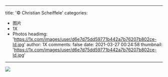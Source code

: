 
---
title: '© Christian Scheiffele'
categories: 
 - 图片
 - 1X
 - Photos
headimg: 'https://1x.com/images/user/d6e7d75dd59771b442a7b76207b802ce-ld.jpg'
author: 1X
comments: false
date: 2021-03-27 00:24:58
thumbnail: 'https://1x.com/images/user/d6e7d75dd59771b442a7b76207b802ce-ld.jpg'
---

<div>   
<img src="https://1x.com/images/user/d6e7d75dd59771b442a7b76207b802ce-ld.jpg" referrerpolicy="no-referrer">  
</div>
            